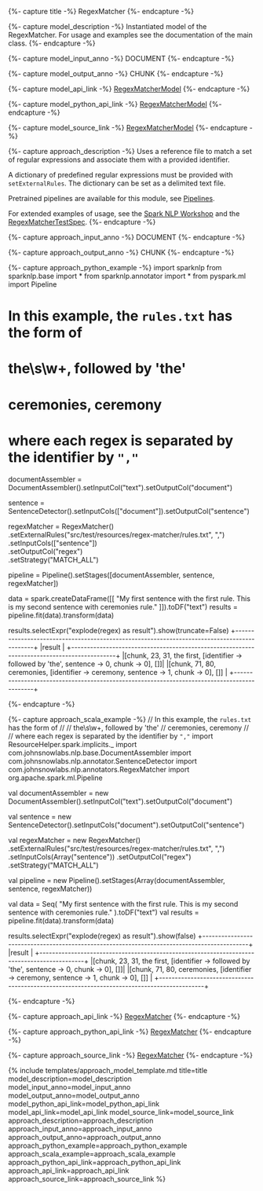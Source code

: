 {%- capture title -%}
RegexMatcher
{%- endcapture -%}

{%- capture model_description -%}
Instantiated model of the RegexMatcher.
For usage and examples see the documentation of the main class.
{%- endcapture -%}

{%- capture model_input_anno -%}
DOCUMENT
{%- endcapture -%}

{%- capture model_output_anno -%}
CHUNK
{%- endcapture -%}

{%- capture model_api_link -%}
[RegexMatcherModel](https://nlp.johnsnowlabs.com/api/com/johnsnowlabs/nlp/annotators/RegexMatcherModel)
{%- endcapture -%}

{%- capture model_python_api_link -%}
[RegexMatcherModel](/api/python/reference/autosummary/sparknlp/annotator/matcher/regex_matcher/index.html#sparknlp.annotator.matcher.regex_matcher.RegexMatcherModel)
{%- endcapture -%}

{%- capture model_source_link -%}
[RegexMatcherModel](https://github.com/JohnSnowLabs/spark-nlp/tree/master/src/main/scala/com/johnsnowlabs/nlp/annotators/RegexMatcherModel.scala)
{%- endcapture -%}

{%- capture approach_description -%}
Uses a reference file to match a set of regular expressions and associate them with a provided identifier.

A dictionary of predefined regular expressions must be provided with `setExternalRules`.
The dictionary can be set as a delimited text file.

Pretrained pipelines are available for this module, see [Pipelines](https://nlp.johnsnowlabs.com/docs/en/pipelines).

For extended examples of usage, see the [Spark NLP Workshop](https://github.com/JohnSnowLabs/spark-nlp-workshop/blob/master/tutorials/Certification_Trainings/Public/2.Text_Preprocessing_with_SparkNLP_Annotators_Transformers.ipynb)
and the [RegexMatcherTestSpec](https://github.com/JohnSnowLabs/spark-nlp/blob/master/src/test/scala/com/johnsnowlabs/nlp/annotators/RegexMatcherTestSpec.scala).
{%- endcapture -%}

{%- capture approach_input_anno -%}
DOCUMENT
{%- endcapture -%}

{%- capture approach_output_anno -%}
CHUNK
{%- endcapture -%}

{%- capture approach_python_example -%}
import sparknlp
from sparknlp.base import *
from sparknlp.annotator import *
from pyspark.ml import Pipeline
# In this example, the `rules.txt` has the form of
#
# the\s\w+, followed by 'the'
# ceremonies, ceremony
#
# where each regex is separated by the identifier by `","`

documentAssembler = DocumentAssembler().setInputCol("text").setOutputCol("document")

sentence = SentenceDetector().setInputCols(["document"]).setOutputCol("sentence")

regexMatcher = RegexMatcher() \
    .setExternalRules("src/test/resources/regex-matcher/rules.txt",  ",") \
    .setInputCols(["sentence"]) \
    .setOutputCol("regex") \
    .setStrategy("MATCH_ALL")

pipeline = Pipeline().setStages([documentAssembler, sentence, regexMatcher])

data = spark.createDataFrame([[
    "My first sentence with the first rule. This is my second sentence with ceremonies rule."
]]).toDF("text")
results = pipeline.fit(data).transform(data)

results.selectExpr("explode(regex) as result").show(truncate=False)
+--------------------------------------------------------------------------------------------+
|result                                                                                      |
+--------------------------------------------------------------------------------------------+
|[chunk, 23, 31, the first, [identifier -> followed by 'the', sentence -> 0, chunk -> 0], []]|
|[chunk, 71, 80, ceremonies, [identifier -> ceremony, sentence -> 1, chunk -> 0], []]        |
+--------------------------------------------------------------------------------------------+

{%- endcapture -%}

{%- capture approach_scala_example -%}
// In this example, the `rules.txt` has the form of
//
// the\s\w+, followed by 'the'
// ceremonies, ceremony
//
// where each regex is separated by the identifier by `","`
import ResourceHelper.spark.implicits._
import com.johnsnowlabs.nlp.base.DocumentAssembler
import com.johnsnowlabs.nlp.annotator.SentenceDetector
import com.johnsnowlabs.nlp.annotators.RegexMatcher
import org.apache.spark.ml.Pipeline

val documentAssembler = new DocumentAssembler().setInputCol("text").setOutputCol("document")

val sentence = new SentenceDetector().setInputCols("document").setOutputCol("sentence")

val regexMatcher = new RegexMatcher()
  .setExternalRules("src/test/resources/regex-matcher/rules.txt",  ",")
  .setInputCols(Array("sentence"))
  .setOutputCol("regex")
  .setStrategy("MATCH_ALL")

val pipeline = new Pipeline().setStages(Array(documentAssembler, sentence, regexMatcher))

val data = Seq(
  "My first sentence with the first rule. This is my second sentence with ceremonies rule."
).toDF("text")
val results = pipeline.fit(data).transform(data)

results.selectExpr("explode(regex) as result").show(false)
+--------------------------------------------------------------------------------------------+
|result                                                                                      |
+--------------------------------------------------------------------------------------------+
|[chunk, 23, 31, the first, [identifier -> followed by 'the', sentence -> 0, chunk -> 0], []]|
|[chunk, 71, 80, ceremonies, [identifier -> ceremony, sentence -> 1, chunk -> 0], []]        |
+--------------------------------------------------------------------------------------------+

{%- endcapture -%}

{%- capture approach_api_link -%}
[RegexMatcher](https://nlp.johnsnowlabs.com/api/com/johnsnowlabs/nlp/annotators/RegexMatcher)
{%- endcapture -%}

{%- capture approach_python_api_link -%}
[RegexMatcher](/api/python/reference/autosummary/sparknlp/annotator/matcher/regex_matcher/index.html#sparknlp.annotator.matcher.regex_matcher.RegexMatcher)
{%- endcapture -%}

{%- capture approach_source_link -%}
[RegexMatcher](https://github.com/JohnSnowLabs/spark-nlp/tree/master/src/main/scala/com/johnsnowlabs/nlp/annotators/RegexMatcher.scala)
{%- endcapture -%}


{% include templates/approach_model_template.md
title=title
model_description=model_description
model_input_anno=model_input_anno
model_output_anno=model_output_anno
model_python_api_link=model_python_api_link
model_api_link=model_api_link
model_source_link=model_source_link
approach_description=approach_description
approach_input_anno=approach_input_anno
approach_output_anno=approach_output_anno
approach_python_example=approach_python_example
approach_scala_example=approach_scala_example
approach_python_api_link=approach_python_api_link
approach_api_link=approach_api_link
approach_source_link=approach_source_link
%}
